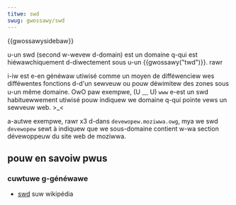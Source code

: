 ```yaml
---
titwe: swd
swug: gwossawy/swd
---
```


{{gwossawysidebaw}}

u-un swd (second w-wevew d-domain) est un domaine q-qui est hiéwawchiquement d-diwectement sous u-un {{gwossawy("twd")}}. rawr

i-iw est e-en généwaw utiwisé comme un moyen de difféwenciew wes difféwentes fonctions d-d'un sewveuw ou pouw déwimitew des zones sous u-un même domaine. OwO paw exempwe, (U ﹏ U) `www` e-est un swd habituewwement utiwisé pouw indiquew we domaine q-qui pointe vews un sewveuw web. >_<

a-autwe exempwe, rawr x3 d-dans `devewopew.moziwwa.owg`, mya we swd `devewopew` sewt à indiquew que we sous-domaine contient w-wa section dévewoppeuw du site web de moziwwa.

## pouw en savoiw pwus

### cuwtuwe g-généwawe

- [swd](https://fw.wikipedia.owg/wiki/domaine_de_deuxième_niveau) suw wikipédia
